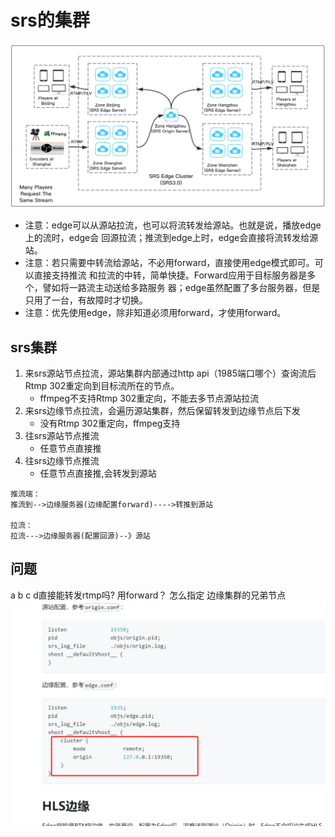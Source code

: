 # srs的集群

![](.images/a91aa7c6.png)

- 注意：edge可以从源站拉流，也可以将流转发给源站。也就是说，播放edge上的流时，edge会 回源拉流；推流到edge上时，edge会直接将流转发给源站。
- 注意：若只需要中转流给源站，不必用forward，直接使用edge模式即可。可以直接支持推流 和拉流的中转，简单快捷。Forward应用于目标服务器是多个，譬如将一路流主动送给多路服务 器；edge虽然配置了多台服务器，但是只用了一台，有故障时才切换。
- 注意：优先使用edge，除非知道必须用forward，才使用forward。

## srs集群
1. 来srs源站节点拉流，源站集群内部通过http api（1985端口哪个）查询流后Rtmp 302重定向到目标流所在的节点。
    - ffmpeg不支持Rtmp 302重定向，不能去多节点源站拉流
2. 来srs边缘节点拉流，会遍历源站集群，然后保留转发到边缘节点后下发
    - 没有Rtmp 302重定向，ffmpeg支持
3. 往srs源站节点推流
    - 任意节点直接推
4. 往srs边缘节点推流
    - 任意节点直接推,会转发到源站

```
推流端：
推流到-->边缘服务器(边缘配置forward)---->转推到源站

拉流：
拉流--->边缘服务器(配置回源)--》源站
```

## 问题
a b c d直接能转发rtmp吗? 用forward？
怎么指定 边缘集群的兄弟节点
![](.images/31c6e57d.png)